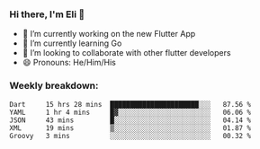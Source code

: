 ### Hi there, I'm Eli 👋
- 🔭 I’m currently working on the new Flutter App
- 🌱 I’m currently learning Go
- 🦄 I’m looking to collaborate with other flutter developers
- 😄 Pronouns: He/Him/His

### Weekly breakdown:
<!--START_SECTION:waka-->
```text
Dart     15 hrs 28 mins  ██████████████████████░░░   87.56 % 
YAML     1 hr 4 mins     █▓░░░░░░░░░░░░░░░░░░░░░░░   06.06 % 
JSON     43 mins         █░░░░░░░░░░░░░░░░░░░░░░░░   04.14 % 
XML      19 mins         ▒░░░░░░░░░░░░░░░░░░░░░░░░   01.87 % 
Groovy   3 mins          ░░░░░░░░░░░░░░░░░░░░░░░░░   00.32 % 
```
<!--END_SECTION:waka-->
